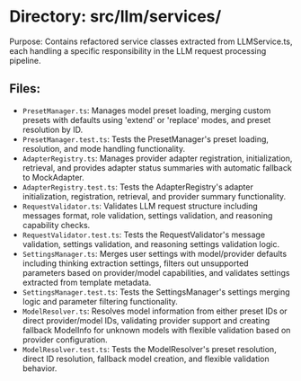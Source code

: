 # Directory: src/llm/services/

Purpose: Contains refactored service classes extracted from LLMService.ts, each handling a specific responsibility in the LLM request processing pipeline.

## Files:

- `PresetManager.ts`: Manages model preset loading, merging custom presets with defaults using 'extend' or 'replace' modes, and preset resolution by ID.
- `PresetManager.test.ts`: Tests the PresetManager's preset loading, resolution, and mode handling functionality.
- `AdapterRegistry.ts`: Manages provider adapter registration, initialization, retrieval, and provides adapter status summaries with automatic fallback to MockAdapter.
- `AdapterRegistry.test.ts`: Tests the AdapterRegistry's adapter initialization, registration, retrieval, and provider summary functionality.
- `RequestValidator.ts`: Validates LLM request structure including messages format, role validation, settings validation, and reasoning capability checks.
- `RequestValidator.test.ts`: Tests the RequestValidator's message validation, settings validation, and reasoning settings validation logic.
- `SettingsManager.ts`: Merges user settings with model/provider defaults including thinking extraction settings, filters out unsupported parameters based on provider/model capabilities, and validates settings extracted from template metadata.
- `SettingsManager.test.ts`: Tests the SettingsManager's settings merging logic and parameter filtering functionality.
- `ModelResolver.ts`: Resolves model information from either preset IDs or direct provider/model IDs, validating provider support and creating fallback ModelInfo for unknown models with flexible validation based on provider configuration.
- `ModelResolver.test.ts`: Tests the ModelResolver's preset resolution, direct ID resolution, fallback model creation, and flexible validation behavior.